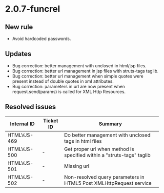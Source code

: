 # 2.0.7-funcrel

## New rule

- Avoid hardcoded passwords.

## Updates

- Bug correction: better management with unclosed in html/jsp files.
- Bug correction: better url management in jsp files with struts-tags taglib.
- Bug correction: better url management when simple quotes were present instead of double quotes in xml attributes.
- Bug correction: parameters in url are now present when request.send(params) is called for XML Http Resources.

## Resolved issues

| Internal ID | Ticket ID | Summary |
| ----------- | --------- | ------- |
| HTMLVJS-469 |  | Do better management with unclosed tags in html files |
| HTMLVJS-500 | - | Get proper url when method is specified within a "struts-tags" taglib |
| HTMLVJS-501 | - | Missing url |
| HTMLVJS-502 | - | Non-resolved query parameters in HTML5 Post XMLHttpRequest service |

